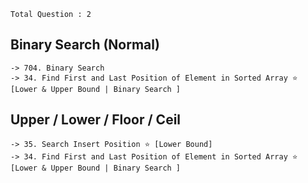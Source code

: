 
`Total Question : 2`


## Binary Search (Normal)
```
-> 704. Binary Search
-> 34. Find First and Last Position of Element in Sorted Array ⭐ [Lower & Upper Bound | Binary Search ]
```


## Upper / Lower / Floor / Ceil
```
-> 35. Search Insert Position ⭐ [Lower Bound]
-> 34. Find First and Last Position of Element in Sorted Array ⭐ [Lower & Upper Bound | Binary Search ]
```
